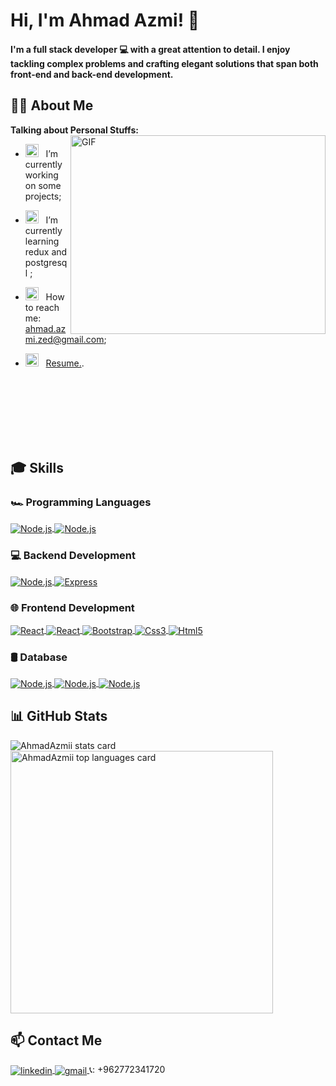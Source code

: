 # Hi, I'm Ahmad Azmi! 👋

#### I'm a full stack developer 💻 with a great attention to detail. I enjoy tackling complex problems and crafting elegant solutions that span both front-end and back-end development.

## 👨‍💻 About Me

**Talking about Personal Stuffs:**
<img align="right" alt="GIF" src="https://github.com/Gapur/Gapur/blob/main/assets/coding.gif?raw=true" width="408" height="318" />

- <img src="https://github.com/Gapur/Gapur/blob/main/assets/developer.gif?raw=true" width="21" />&nbsp;&nbsp; I’m currently working on some projects;
- <img src="https://github.com/Gapur/Gapur/blob/main/assets/lightning.gif?raw=true" width="21" />&nbsp;&nbsp; I’m currently learning redux and postgresql ;

- <img src="https://github.com/Gapur/Gapur/blob/main/assets/letterbox.gif?raw=true" width="21" />&nbsp;&nbsp; How to reach me: ahmad.azmi.zed@gmail.com;
- <img src="https://github.com/Gapur/Gapur/blob/main/assets/doc.gif?raw=true" width="21" />&nbsp;&nbsp; <a href="https://drive.google.com/file/d/1lFxlSeHMmTNZsRtfh01lIJpsU0dLU_3n/view?usp=drive_link"> Resume.</a>.

<br><br><br><br><br><br>

## 🎓 Skills

### 🏎️ Programming Languages

<a href="https://www.javascript.com" target="blank">
<img align="center" src="https://img.shields.io/badge/JavaScript-323330?style=for-the-badge&logo=javascript&logoColor=F7DF1E" alt="Node.js" />
</a>
<a href="https://www.php.net/" target="blank">
<img align="center" src="https://img.shields.io/badge/PHP-777BB4?style=for-the-badge&logo=php&logoColor=white" alt="Node.js" />
</a>

### 💻 Backend Development

<a href="https://nodejs.org" target="blank">
<img align="center" src="https://img.shields.io/badge/Node%20js-339933?style=for-the-badge&logo=nodedotjs&logoColor=white" alt="Node.js" />
</a>
<a href="https://expressjs.com" target="blank">
<img align="center" src="https://img.shields.io/badge/Express%20js-000000?style=for-the-badge&logo=express&logoColor=white" alt="Express" />
</a>

### 🌐 Frontend Development

<a href="https://redux.js.org/" target="blank">
<img align="center" src="https://img.shields.io/badge/Redux-593D88?style=for-the-badge&logo=redux&logoColor=white" alt="React"/> 
</a>
<a href="https://reactjs.org/" target="blank">
<img align="center" src="https://img.shields.io/badge/React-20232A?style=for-the-badge&logo=react&logoColor=61DAFB" alt="React"/> 
</a>
<a href="https://getbootstrap.com" target="blank">
<img align="center" src="https://img.shields.io/badge/Bootstrap-563D7C?style=for-the-badge&logo=bootstrap&logoColor=white" alt="Bootstrap" />
</a>
<a href="https://www.w3schools.com/css/" target="blank">
<img align="center" src="https://img.shields.io/badge/CSS3-1572B6?style=for-the-badge&logo=css3&logoColor=white" alt="Css3"  />
</a>
<a href="https://www.w3.org/html/" target="blank">
<img align="center" src="https://img.shields.io/badge/HTML5-E34F26?style=for-the-badge&logo=html5&logoColor=white" alt="Html5" />
</a>

### 🛢️ Database

<a href="https://www.mongodb.com/" target="blank">
<img align="center" src="https://img.shields.io/badge/MongoDB-4EA94B?style=for-the-badge&logo=mongodb&logoColor=white" alt="Node.js" />
</a>
<a href="https://www.mysql.com/" target="blank">
<img align="center" src="https://img.shields.io/badge/MySQL-005C84?style=for-the-badge&logo=mysql&logoColor=white" alt="Node.js" />
</a>
<a href="https://www.postgresql.org/" target="blank">
<img align="center" src="https://img.shields.io/badge/PostgreSQL-316192?style=for-the-badge&logo=postgresql&logoColor=white" alt="Node.js" />
</a>

## 📊 GitHub Stats

<div align="left">
  <img align="center" src="https://github-readme-stats.vercel.app/api?username=AhmadAzmii&show_icons=true&theme=default&title_color=ffffff&text_color=ffffff&bg_color=000000&hide_border=true" alt="AhmadAzmii stats card" />
  <img align="center" src="https://github-readme-stats.vercel.app/api/top-langs/?username=AhmadAzmii&layout=compact&theme=default&title_color=ffffff&text_color=ffffff&bg_color=000000&hide_border=true" alt="AhmadAzmii top languages card" width="420" />
</div><p>

## 📫 Contact Me

<a href="https://www.linkedin.com/in/ahmadazmihasan/" target="blank">
<img align="center" src="https://img.shields.io/badge/LinkedIn-0077B5?style=for-the-badge&logo=linkedin&logoColor=white" alt="linkedin" />
</a>
<a href="mailto:ahmad.azmi.zed@gmail.com" target="blank">
<img align="center" src="https://img.shields.io/badge/Gmail-D14836?style=for-the-badge&logo=gmail&logoColor=white" alt="gmail" />
</a>
<a>📞: +962772341720</a>
